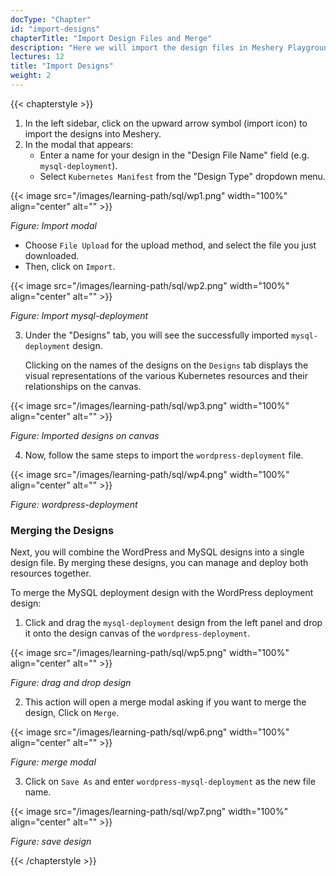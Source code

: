 ```yaml
---
docType: "Chapter"
id: "import-designs"
chapterTitle: "Import Design Files and Merge"
description: "Here we will import the design files in Meshery Playground and learn how to merge designs."
lectures: 12
title: "Import Designs"
weight: 2
---
```


{{< chapterstyle >}}

1. In the left sidebar, click on the upward arrow symbol (import icon) to import the designs into Meshery.
2. In the modal that appears:
   - Enter a name for your design in the "Design File Name" field (e.g. `mysql-deployment`).
   - Select `Kubernetes Manifest` from the "Design Type" dropdown menu.

{{< image src="/images/learning-path/sql/wp1.png" width="100%" align="center" alt="" >}}

_Figure: Import modal_

- Choose `File Upload` for the upload method, and select the file you just downloaded.
- Then, click on `Import`.

{{< image src="/images/learning-path/sql/wp2.png" width="100%" align="center" alt="" >}}

_Figure: Import mysql-deployment_

3. Under the "Designs" tab, you will see the successfully imported `mysql-deployment` design.

   Clicking on the names of the designs on the `Designs` tab displays the visual representations of the various Kubernetes resources and their relationships on the canvas.

{{< image src="/images/learning-path/sql/wp3.png" width="100%" align="center" alt="" >}}

_Figure: Imported designs on canvas_

4. Now, follow the same steps to import the `wordpress-deployment` file.

{{< image src="/images/learning-path/sql/wp4.png" width="100%" align="center" alt="" >}}

_Figure: wordpress-deployment_

### **Merging the Designs**

Next, you will combine the WordPress and MySQL designs into a single design file. By merging these designs, you can manage and deploy both resources together.

To merge the MySQL deployment design with the WordPress deployment design:

1. Click and drag the `mysql-deployment` design from the left panel and drop it onto the design canvas of the `wordpress-deployment`.

{{< image src="/images/learning-path/sql/wp5.png" width="100%" align="center" alt="" >}}

_Figure: drag and drop design_

2. This action will open a merge modal asking if you want to merge the design, Click on `Merge`.

{{< image src="/images/learning-path/sql/wp6.png" width="100%" align="center" alt="" >}}

_Figure: merge modal_

3. Click on `Save As` and enter `wordpress-mysql-deployment` as the new file name.

{{< image src="/images/learning-path/sql/wp7.png" width="100%" align="center" alt="" >}}

_Figure: save design_

{{< /chapterstyle >}}
